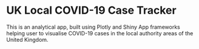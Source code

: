 # UK Local COVID-19 Case Tracker

This is an analytical app, built using Plotly and Shiny App frameworks helping user to visualise COVID-19 cases in the local authority areas of the United Kingdom.